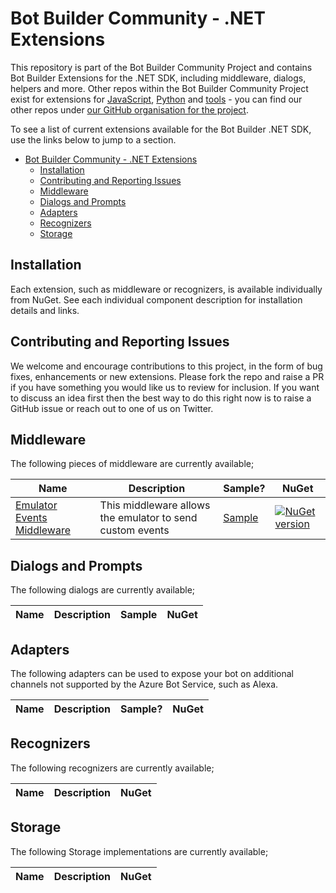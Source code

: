 # Bot Builder Community - .NET Extensions

This repository is part of the Bot Builder Community Project and contains Bot Builder Extensions for the .NET SDK, including middleware, dialogs, helpers and more. Other repos within the Bot Builder Community Project exist for extensions for [JavaScript](https://github.com/BotBuilderCommunity/botbuilder-community-js), [Python](https://github.com/BotBuilderCommunity/botbuilder-community-python) and [tools](https://github.com/BotBuilderCommunity/botbuilder-community-tools) - you can find our other repos under [our GitHub organisation for the project](https://github.com/BotBuilderCommunity/).  

To see a list of current extensions available for the Bot Builder .NET SDK, use the links below to jump to a section.

- [Bot Builder Community - .NET Extensions](#bot-builder-community---net-extensions)
  - [Installation](#installation)
  - [Contributing and Reporting Issues](#contributing-and-reporting-issues)
  - [Middleware](#middleware)
  - [Dialogs and Prompts](#dialogs-and-prompts)
  - [Adapters](#adapters)
  - [Recognizers](#recognizers)
  - [Storage](#storage)

## Installation

Each extension, such as middleware or recognizers, is available individually from NuGet. See each individual component description for installation details and links.

## Contributing and Reporting Issues

We welcome and encourage contributions to this project, in the form of bug fixes, enhancements or new extensions. Please fork the repo and raise a PR if you have something you would like us to review for inclusion.  If you want to discuss an idea first then the best way to do this right now is to raise a GitHub issue or reach out to one of us on Twitter.

## Middleware

The following pieces of middleware are currently available;

| Name | Description | Sample? | NuGet |
| ------ | ------ | ------ | ------ |
| [Emulator Events Middleware](libraries/Bot.Builder.Community.Middleware.EmulatorEvents) | This middleware allows the emulator to send custom events| [Sample](https://github.com/weretygr/BotRelated/tree/master/samples/Bot.Builder.Community.Middleware.EmulatorEvents.Samples) | [![NuGet version](https://img.shields.io/badge/NuGet-1.0.76-blue.svg)](https://www.nuget.org/packages/Bot.Builder.Community.Middleware.EmulatorEvents/) |


## Dialogs and Prompts

The following dialogs are currently available;

| Name | Description | Sample | NuGet |
| ------ | ------ | ------ | ------ |


## Adapters

The following adapters can be used to expose your bot on additional channels not supported by the Azure Bot Service, such as Alexa.

| Name | Description | Sample? | NuGet |
| ------ | ------ | ------ | ------ |

## Recognizers

The following recognizers are currently available;

| Name | Description | NuGet |
| ------ | ------ | ------ |


## Storage

The following Storage implementations are currently available;

| Name | Description | NuGet |
| ------ | ------ | ------ |
